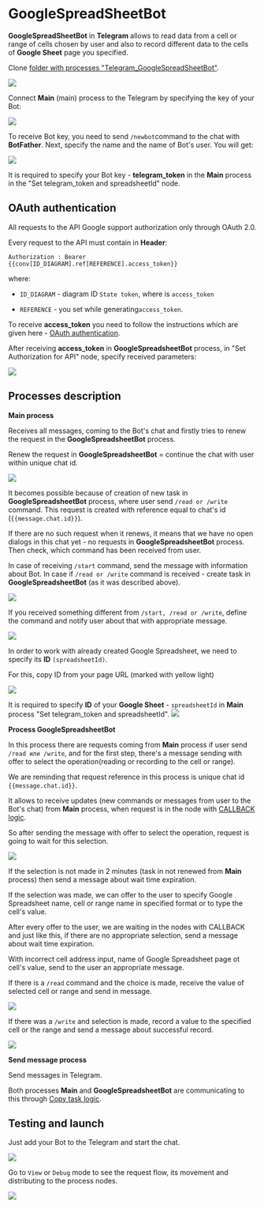 # GoogleSpreadSheetBot

**GoogleSpreadSheetBot** in **Telegram** allows to read data from a cell or range of cells chosen by user and also to record different data to the cells of **Google Sheet** page you specified.

Clone  [folder with processes "Telegram_GoogleSpreadSheetBot"](https://admin.corezoid.com/folder/conv/124602).

![](../img/telegramGoogle/clone_proc.jpg)

Connect **Main** (main) process to the Telegram by specifying the key of your Bot:

![](../img/telegramGoogle/webhook.gif)

To receive Bot key, you need to send `/newbot`command to the chat with **BotFather**. Next, specify the name and the name of Bot's user. You will get:

![](../img/telegramGoogle/token.jpg)

It is required to specify your Bot key - **telegram_token** in the **Main** process in the "Set telegram_token and spreadsheetId" node.

## OAuth authentication

All requests to the API Google support authorization only through OAuth 2.0.

Every request to the API must contain in **Header**:

`Authorization : Bearer {{conv[ID_DIAGRAM].ref[REFERENCE].access_token}}`

where:

*   `ID_DIAGRAM` - diagram ID `State token`, where is `access_token`

*   `REFERENCE` - you set while generating`access_token`.

To receive **access_token** you need to follow the instructions which are given here - [OAuth authentication](https://doc.corezoid.com/en/plugins/google/oauth.html).

After receiving **access_token** in  **GoogleSpreadsheetBot** process, in "Set Authorization for API" node, specify received parameters:

![](../img/telegramGoogle/tokenApi.jpg)



## Processes description

**Main process**

Receives all messages, coming to the Bot's chat and firstly tries to renew the request in the **GoogleSpreadsheetBot** process.

Renew the request in **GoogleSpreadsheetBot** = continue the chat with user within unique chat id.

![](../img/telegramGoogle/modify.jpg)

It becomes possible because of creation of new task in **GoogleSpreadsheetBot** process, where user send `/read or /write` command. This request is created with reference equal to chat's id \(`{{message.chat.id}}`\).

If there are no such request when it renews, it means that we have no open dialogs in this chat yet - no requests in **GoogleSpreadsheetBot** process. Then check, which command has been received from user.

In case of receiving `/start` command, send the message with information about Bot. In case if `/read or /write` command is received - create task in **GoogleSpreadsheetBot** \(as it was described above\).

![](../img/telegramGoogle/copytask.jpg)

If you received something different from  `/start, /read or /write`, define the command and notify user abоut that with appropriate message.

![](../img/telegramGoogle/anothercom.jpg)

In order to work with already created Google Spreadsheet, we need to specify its **ID** `(spreadsheetId)`.

For this, copy ID from your page URL (marked with yellow light)

![](../img/telegramGoogle/URL_id_sheet.png)

It is required to specify **ID** of your **Google Sheet**  - `spreadsheetId` in **Main** process "Set telegram_token and spreadsheetId". 
![](../img/telegramGoogle/set.jpg)



**Process GoogleSpreadsheetBot**

In this process there are requests coming from **Main** process if user send `/read или /write`, and for the first step, there's a message sending with offer to select the operation(reading or recording to the cell or range).


We are reminding that request reference in this process is unique chat id `{{message.chat.id}}`.


It allows to receive updates (new commands or messages from user to the Bot's chat) from **Main** process, when request is in the node with [CALLBACK logic](https://doc.corezoid.com/en/interface/nodes/callback.html).



So after sending the message with offer to select the operation, request is going to wait for this selection.

![](../img/telegramGoogle/callback.jpg)

If the selection is not made in 2 minutes (task in not renewed from **Main** process) then send a message about  wait time expiration.

If the selection was made, we can offer to the user to specify Google Spreadsheet name, cell or range name in specified format or to type the cell's value.

After every offer to the user, we are waiting in the nodes with CALLBACK and just like this, if there are no appropriate selection, send a message about wait time expiration.

With incorrect cell address input, name of Google Spreadsheet page ot cell's value, send to the user an appropriate message.

If there is a `/read` command and the choice is made, receive the value of selected cell or range and send in message. 


![](../img/telegramGoogle/mess_read.jpg)

If there was a `/write` and selection is made, record a value to the specified cell or the range and send a message about successful record. 


![](../img/telegramGoogle/mess_write.jpg)






**Send message process**

Send messages in Telegram.

Both processes **Main** and **GoogleSpreadsheetBot** are communicating to this through [Copy task logic](https://doc.corezoid.com/en/interface/nodes/copy.html).


## Testing and launch

Just add your Bot to the Telegram and start the chat.


![](../img/telegramGoogle/screen.jpg)


Go to `View` or `Debug` mode to see the request flow, its movement and distributing to the process nodes.

![](../img/telegramGoogle/view.jpg)



